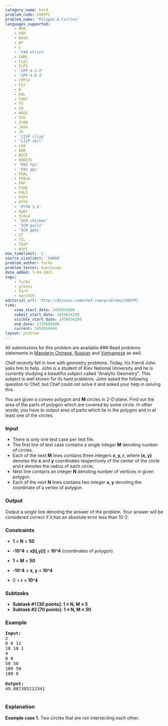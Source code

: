 ```yaml
---
category_name: hard
problem_code: CHEFPC
problem_name: 'Polygon & Circles'
languages_supported:
    - ADA
    - ASM
    - BASH
    - BF
    - C
    - 'C99 strict'
    - CAML
    - CLOJ
    - CLPS
    - 'CPP 4.3.2'
    - 'CPP 4.9.2'
    - CPP14
    - CS2
    - D
    - ERL
    - FORT
    - FS
    - GO
    - HASK
    - ICK
    - ICON
    - JAVA
    - JS
    - 'LISP clisp'
    - 'LISP sbcl'
    - LUA
    - NEM
    - NICE
    - NODEJS
    - 'PAS fpc'
    - 'PAS gpc'
    - PERL
    - PERL6
    - PHP
    - PIKE
    - PRLG
    - PYPY
    - PYTH
    - 'PYTH 3.4'
    - RUBY
    - SCALA
    - 'SCM chicken'
    - 'SCM guile'
    - 'SCM qobi'
    - ST
    - TCL
    - TEXT
    - WSPC
max_timelimit: '1'
source_sizelimit: '50000'
problem_author: furko
problem_tester: kevinsogo
date_added: 3-04-2015
tags:
    - furko
    - greens
    - hard
    - march16
editorial_url: 'http://discuss.codechef.com/problems/CHEFPC'
time:
    view_start_date: 1458034200
    submit_start_date: 1458034200
    visible_start_date: 1458034200
    end_date: 1735669800
    current: 1493556640
layout: problem
---
```

All submissions for this problem are available.###  Read problems statements in [Mandarin Chinese](http://www.codechef.com/download/translated/MARCH16/mandarin/CHEFPC.pdf), [Russian](http://www.codechef.com/download/translated/MARCH16/russian/CHEFPC.pdf) and [Vietnamese](http://www.codechef.com/download/translated/MARCH16/vietnamese/CHEFPC.pdf) as well.

Chef recently fell in love with geometry problems. Today, his friend John asks him to help. John is a student of Kiev National University and he is currently studying a beautiful subject called "Analytic Geometry". This subject is well known for its hard problems. John asked the following question to Chef, but Chef could not solve it and asked your help in solving this.

You are given a convex polygon and **M** circles in 2-D plane. Find out the area of the parts of polygon which are covered by some circle. In other words, you have to output area of parts which lie in the polygon and in at least one of the circles.

### Input

- There is only one test case per test file.
- The first line of test case contains a single integer **M** denoting number of circles.
- Each of the next **M** lines contains three integers **x, y, r**, where **(x, y)** denotes the **x** and **y** coordinates respectively of the center of the circle and **r** denotes the radius of each circle.
- Next line contains an integer **N** denoting number of vertices in given polygon.
- Each of the next **N** lines contains two integer **x, y** denoting the coordinate of a vertex of polygon.

### Output

Output a single line denoting the answer of the problem. Your answer will be considered correct if it has an absolute error less than 10-2.

### Constraints

- **1** ≤ **N** ≤ **50**
- **-10^4** ≤ **x\[i\],y\[i\]** ≤ **10^4**
 (coordinates of polygon)

- **1** ≤ **M** ≤ **50**
- **-10^4** ≤ **x, y** ≤ **10^4**
- 0 < **r** ≤ **10^4**

### Subtasks

- **Subtask #1 \[30 points\]: 1 ≤ N, M ≤ 5**
- **Subtask #2 \[70 points\]: 1 ≤ N, M ≤ 50**

### Example

<pre><b>Input:</b>
2
0 0 11
10 10 1
4
0 0
50 50
100 50
100 0

<b>Output:</b>
49.087385212341

</pre>
### Explanation

**Example case 1.** Two circles that are not intersecting each other.
